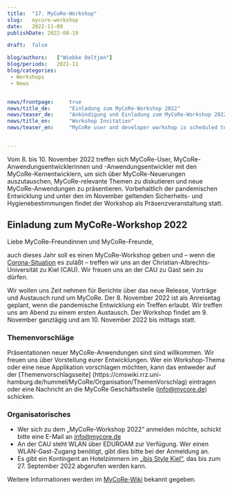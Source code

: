 ```yaml
---
title:  "17. MyCoRe-Workshop"
slug: 	mycore-workshop
date:   2022-11-09
publishDate: 2022-08-19

draft: 	false

blog/authors: 	["Wiebke Oeltjen"]
blog/periods: 	2021-11
blog/categories:
 - Workshops
 - News


news/frontpage: 	true
news/title_de: 		"Einladung zum MyCoRe-Workshop 2022"
news/teaser_de: 	"Ankündigung und Einladung zum MyCoRe-Workshop 2022. Wir treffen uns im November voraussichtlich in Kiel."
news/title_en: 		"Workshop Invitation"
news/teaser_en:	 	"MyCoRe user and developer workshop is scheduled to take place at 9th and 10th of November 2022 in Kiel."


---
```

<p>
  Vom 8. bis 10. November 2022 treffen sich MyCoRe-User, MyCoRe-Anwendungsentwicklerinnen und -Anwendungsentwickler mit den MyCoRe-Kernentwicklern, um sich über MyCoRe-Neuerungen auszutauschen, MyCoRe-relevante Themen zu diskutieren und neue MyCoRe-Anwendungen zu präsentieren. Vorbehaltlich der pandemischen Entwicklung und unter den im November geltenden Sicherheits- und Hygienebestimmungen findet der Workshop als Präsenzveranstaltung statt.  
</p>

<!--more--> 
<div>
  <h2>Einladung zum MyCoRe-Workshop 2022</h2>
  <p>
  Liebe MyCoRe-Freundinnen und MyCoRe-Freunde,  
  
  auch dieses Jahr soll es einen MyCoRe-Workshop geben und – wenn die <a href="https://www.uni-kiel.de/de/coronavirus#">Corona-Situation</a> es zuläßt – treffen wir uns an der Christian-Albrechts-Universität zu Kiel (CAU). Wir freuen uns an der CAU zu Gast sein zu dürfen.
  
  Wir wollen uns Zeit nehmen für Berichte über das neue Release, Vorträge und Austausch rund um MyCoRe. Der 8. November 2022 ist als Anreisetag geplant, wenn die pandemische Entwicklung ein Treffen erlaubt. Wir treffen uns am Abend zu einem ersten Austausch. Der Workshop findet am 9. November ganztägig und am 10. November 2022 bis mittags statt. 
  </p>
  <h3>Themenvorschläge</h3>
  Präsentationen neuer MyCoRe-Anwendungen sind sind willkommen. Wir freuen uns über Vorstellung eurer Entwicklungen.   
  Wer ein Workshop-Thema oder eine neue Applikation vorschlagen möchten, kann das entweder auf der [Themenvorschlagsseite] (https://cmswiki.rrz.uni-hamburg.de/hummel/MyCoRe/Organisation/ThemenVorschlag) eintragen oder eine Nachricht an die MyCoRe Geschäftsstelle (<a href="mailto:info@mycore.de?subject=Mein%20Beitrag%20zum%20MyCoRe-Workshop%202022">info@mycore.de</a>) schicken. 
  <h3>Organisatorisches</h3>
  <p>
  <ul>
    <li>Wer sich zu dem „MyCoRe-Workshop 2022“ anmelden möchte, schickt bitte eine E-Mail an <a href="mailto:info@mycore.de?subject=Anmeldung%20zum%20MyCoRe-Workshop%202022">info@mycore.de</a><br /></li>
    <li>An der CAU steht WLAN über EDUROAM zur Verfügung. Wer einen WLAN-Gast-Zugang benötigt, gibt dies bitte bei der Anmeldung an. </li>
    <li>  Es gibt ein Kontingent an Hotelzimmern im <a href="https://all.accor.com/hotel/A744/index.de.shtml" alt="Hotel ibis Styles Kiel">„ibis Style Kiel“</a>, das bis zum 27. September 2022 abgerufen werden kann. </li>
  </ul>
  Weitere Informationen werden im <a href="https://cmswiki.rrz.uni-hamburg.de/hummel/MyCoRe/Organisation/AnwenderWorkshop2022/OrgaKiel">MyCoRe-Wiki</a> bekannt gegeben.
<br />

  </p>
</div>
